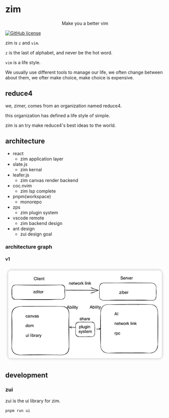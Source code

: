 # zim

  <p align="center">Make you a better vim</p>

[![GitHub license](https://img.shields.io/github/license/happysmile12321/zim)](https://github.com/happysmile12321/zim/blob/master/LICENSE)

zim is `z` and `vim`.

`z` is the last of alphabet, and never be the hot word.

`vim` is a life style.

We usually use different tools to manage our life, we often change between about them, we ofter make choice, make choice is expensive.

## reduce4

we, zimer, comes from an organization named reduce4.

this organization has defined a life style of simple.

zim is an try make reduce4's best ideas to the world.

## architecture

- react
  - zim application layer
- slate.js
  - zim kernal
- leafer.js
  - zim canvas render backend
- coc.nvim
  - zim lsp complete
- pnpm(workspace)
  - monorepo
- zps
  - zim plugin system
- vscode remote
  - zim backend design
- ant design
  - zui design goal

### architecture graph

#### v1

![architecture v1](./assets/architecture-v1.png)

## development

### zui

zui is the ui library for zim.

```sh
pnpm run ui
```

